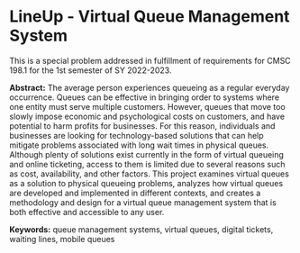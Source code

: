 # LineUp - Virtual Queue Management System
This is a special problem addressed in fulfillment of requirements for CMSC 198.1 for the 1st semester of SY 2022-2023.

**Abstract:**
The average person experiences queueing as a regular everyday occurrence. Queues can be effective in bringing order to systems where one entity must serve multiple customers. However, queues that move too slowly impose economic and psychological costs on customers, and have potential to harm profits for businesses. For this reason, individuals and businesses are looking for technology-based solutions that can help mitigate problems associated with long wait times in physical queues. Although plenty of solutions exist currently in the form of virtual queueing and online ticketing, access to them is limited due to several reasons such as cost, availability, and other factors. This project examines virtual queues as a solution to physical queueing problems, analyzes how virtual queues are developed and implemented in different contexts, and creates a methodology and design for a virtual queue management system that is both effective and accessible to any user.

**Keywords:** queue management systems, virtual queues, digital tickets, waiting lines, mobile queues

